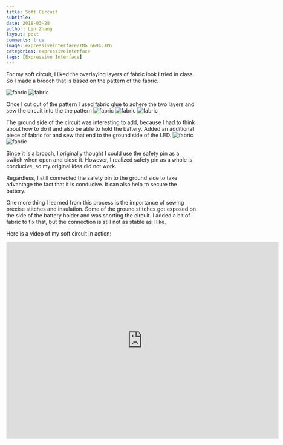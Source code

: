 ```yaml
---
title: Soft Circuit
subtitle:
date: 2018-03-28
author: Lin Zhang
layout: post
comments: true
image: expressiveinterface/IMG_6694.JPG
categories: expressiveinterface
tags: [Expressive Interface]
---
```


For my soft circuit, I liked the overlaying layers of fabric look I tried in class. So I made a brooch that is based on the pattern of the fabric.

![fabric]({{site.baseurl}}/images/expressiveinterface/IMG_5258.JPG)
![fabric]({{site.baseurl}}/images/expressiveinterface/IMG_9670.JPG)

Once I cut out of the pattern I used fabric glue to adhere the two layers and sew the circuit into the the pattern
![fabric]({{site.baseurl}}/images/expressiveinterface/IMG_4928.JPG)
![fabric]({{site.baseurl}}/images/expressiveinterface/IMG_9149.JPG)
![fabric]({{site.baseurl}}/images/expressiveinterface/IMG_7811.JPG)

The ground side of the circuit was interesting to add, because I had to think about how to do it and also be able to hold the battery. Added an additional piece of fabric for and sew that end to the ground side of the LED.
![fabric]({{site.baseurl}}/images/expressiveinterface/IMG_3169.JPG)
![fabric]({{site.baseurl}}/images/expressiveinterface/IMG_6694.JPG)

Since it is a brooch, I originally thought I could use the safety pin as a switch when open and close it. However, I realized safety pin as a whole is conducive, so my original idea did not work.

Regardless, I still connected the safety pin to the ground side to take advantage the fact that it is conducive. It can also help to secure the battery.

One more thing I learned from this process is the importance of sewing precise stitches and insulation. Some of the ground stitches got exposed on the side of the battery holder and was shorting the circuit. I added a bit of fabric to fix that, but the connection is still not as stable as I like.

Here is a video of my soft circuit in action:

<iframe width="720" height="520" src="https://www.youtube.com/embed/ZNjU61iKX-8?rel=0" frameborder="0" allow="autoplay; encrypted-media" allowfullscreen></iframe>
